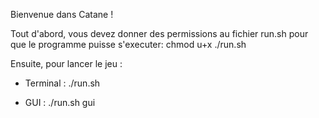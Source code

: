 Bienvenue dans Catane !

Tout d'abord, vous devez donner des permissions au fichier run.sh pour
que le programme puisse s'executer:
	chmod u+x ./run.sh

Ensuite, pour lancer le jeu :
- Terminal : ./run.sh

- GUI : ./run.sh gui
